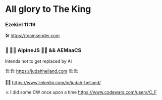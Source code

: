 # All glory to The King
### Ezekiel 11:19

🛠️ https://teamsender.com 
 
### 🌱 🗻🗻 AlpineJS 🗻🗻 && AEMaaCS
Intends not to get replaced by AI

🏗️🏗️ https://judahhelland.com 🏗️🏗️

💼💼 https://www.linkedin.com/in/judah-helland/

⚔️ I did some CW once upon a time https://www.codewars.com/users/C_F
